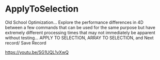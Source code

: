 # ApplyToSelection
Old School Optimization... Explore the performance differences in 4D between a few commands that can be used for the same purpose but have extremely different processing times that may not immediately be apparent without testing... APPLY TO SELECTION, ARRAY TO SELECTION, and Next record/ Save Record

https://youtu.be/SG1UQL1vXwQ
